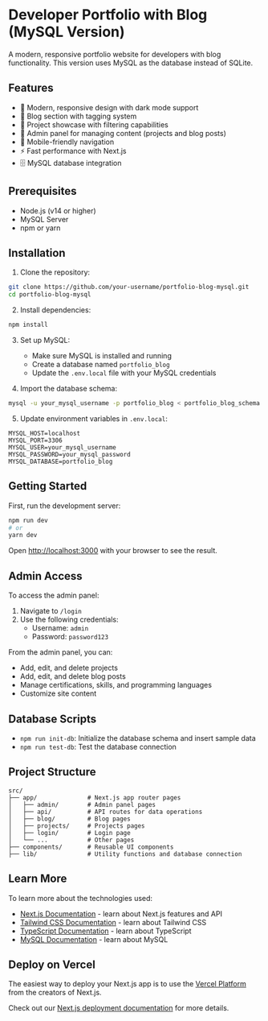 # Developer Portfolio with Blog (MySQL Version)

A modern, responsive portfolio website for developers with blog functionality. This version uses MySQL as the database instead of SQLite.

## Features

- 🎨 Modern, responsive design with dark mode support
- 📝 Blog section with tagging system
- 💼 Project showcase with filtering capabilities
- 🔐 Admin panel for managing content (projects and blog posts)
- 📱 Mobile-friendly navigation
- ⚡ Fast performance with Next.js
- 🗄️ MySQL database integration

## Prerequisites

- Node.js (v14 or higher)
- MySQL Server
- npm or yarn

## Installation

1. Clone the repository:
```bash
git clone https://github.com/your-username/portfolio-blog-mysql.git
cd portfolio-blog-mysql
```

2. Install dependencies:
```bash
npm install
```

3. Set up MySQL:
   - Make sure MySQL is installed and running
   - Create a database named `portfolio_blog`
   - Update the `.env.local` file with your MySQL credentials

4. Import the database schema:
```bash
mysql -u your_mysql_username -p portfolio_blog < portfolio_blog_schema.sql
```

5. Update environment variables in `.env.local`:
```
MYSQL_HOST=localhost
MYSQL_PORT=3306
MYSQL_USER=your_mysql_username
MYSQL_PASSWORD=your_mysql_password
MYSQL_DATABASE=portfolio_blog
```

## Getting Started

First, run the development server:

```bash
npm run dev
# or
yarn dev
```

Open [http://localhost:3000](http://localhost:3000) with your browser to see the result.

## Admin Access

To access the admin panel:
1. Navigate to `/login`
2. Use the following credentials:
   - Username: `admin`
   - Password: `password123`

From the admin panel, you can:
- Add, edit, and delete projects
- Add, edit, and delete blog posts
- Manage certifications, skills, and programming languages
- Customize site content

## Database Scripts

- `npm run init-db`: Initialize the database schema and insert sample data
- `npm run test-db`: Test the database connection

## Project Structure

```
src/
├── app/              # Next.js app router pages
│   ├── admin/        # Admin panel pages
│   ├── api/          # API routes for data operations
│   ├── blog/         # Blog pages
│   ├── projects/     # Projects pages
│   ├── login/        # Login page
│   └── ...           # Other pages
├── components/       # Reusable UI components
├── lib/              # Utility functions and database connection
```

## Learn More

To learn more about the technologies used:

- [Next.js Documentation](https://nextjs.org/docs) - learn about Next.js features and API
- [Tailwind CSS Documentation](https://tailwindcss.com/docs) - learn about Tailwind CSS
- [TypeScript Documentation](https://www.typescriptlang.org/docs/) - learn about TypeScript
- [MySQL Documentation](https://dev.mysql.com/doc/) - learn about MySQL

## Deploy on Vercel

The easiest way to deploy your Next.js app is to use the [Vercel Platform](https://vercel.com/new?utm_medium=default-template&filter=next.js&utm_source=create-next-app&utm_campaign=create-next-app-readme) from the creators of Next.js.

Check out our [Next.js deployment documentation](https://nextjs.org/docs/app/building-your-application/deploying) for more details.